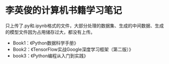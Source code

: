 # 李英俊的计算机书籍学习笔记

只上传了.py和.ipynb格式的文件，大部分处理的数据集、生成的中间数据、生成的模型文件因为占用储存过大，都没有上传。

- Book1：《Python数据科学手册》
- Book2：《TensorFlow实战Google深度学习框架（第二版）》
- book3：《Python编程从入门到实践》

